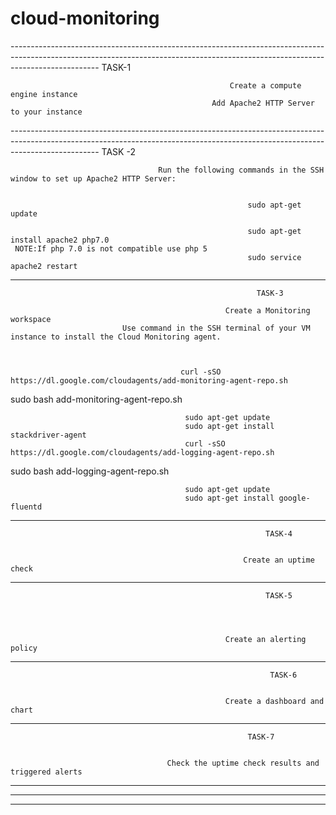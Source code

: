 # cloud-monitoring
 
 
 
 
 
 
 
 
 ----------------------------------------------------------------------------------------------------------------------------------------------------------------------------------                                                                 TASK-1
                                                     
                                                     Create a compute engine instance
                                                 Add Apache2 HTTP Server to your instance
                                                 
 ----------------------------------------------------------------------------------------------------------------------------------------------------------------------------------                                                               TASK -2
                                                  
                                     Run the following commands in the SSH window to set up Apache2 HTTP Server:
                                              
                                              
                                                         sudo apt-get update
                                                           
                                                         sudo apt-get install apache2 php7.0
     NOTE:If php 7.0 is not compatible use php 5
                                                         sudo service apache2 restart
                                                        
                                                        
 ---------------------------------------------------------------------------------------------------------------------------------------------------------------------------------- 
                                                           TASK-3
                                                           
                                                    Create a Monitoring workspace
                             Use command in the SSH terminal of your VM instance to install the Cloud Monitoring agent.  
                                
  
                                                    
                                          curl -sSO https://dl.google.com/cloudagents/add-monitoring-agent-repo.sh
sudo bash add-monitoring-agent-repo.sh
                                   
                                   
                                           sudo apt-get update
                                           sudo apt-get install stackdriver-agent
                                           curl -sSO https://dl.google.com/cloudagents/add-logging-agent-repo.sh
sudo bash add-logging-agent-repo.sh
                                           
                                           
                                           
                                           sudo apt-get update
                                           sudo apt-get install google-fluentd 
                                           
                                   
---------------------------------------------------------------------------------------------------------------------------------------------------------------------------------            
                                                             TASK-4
                                                            
                                                            
                                                        Create an uptime check
                                                        
                                                        
---------------------------------------------------------------------------------------------------------------------------------------------------------------------------------
                                                
                                                             TASK-5 
                                                    
                                                            
                                                    
                                                    
                                                    Create an alerting policy     
                                                   
---------------------------------------------------------------------------------------------------------------------------------------------------------------------------------

                                                              TASK-6
                                                        
                                                       
                                                    Create a dashboard and chart
                                                        
---------------------------------------------------------------------------------------------------------------------------------------------------------------------------------                                                              
                                                         TASK-7


                                       Check the uptime check results and triggered alerts
                                                        
                                                        
                                                        
                                                        
                                                        
---------------------------------------------------------------------------------------------------------------------------------------------------------------------------------
---------------------------------------------------------------------------------------------------------------------------------------------------------------------------------
---------------------------------------------------------------------------------------------------------------------------------------------------------------------------------
                                  


                                                  
                                                        
                                                        
                                                        
                                                        
                                                        
                                                        
                                                        
                                                        
                                                        
                                                        
                                                        
